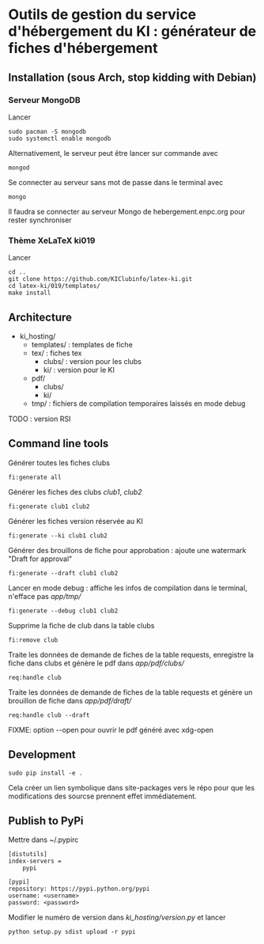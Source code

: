 # Outils de gestion du service d'hébergement du KI : générateur de fiches d'hébergement

## Installation (sous Arch, stop kidding with Debian)

### Serveur MongoDB

Lancer
```
sudo pacman -S mongodb
sudo systemctl enable mongodb
```
Alternativement, le serveur peut être lancer sur commande avec
```
mongod
```
Se connecter au serveur sans mot de passe dans le terminal avec
```
mongo
```

Il faudra se connecter au serveur Mongo de hebergement.enpc.org pour rester synchroniser

### Thème XeLaTeX ki019

Lancer
```
cd ..
git clone https://github.com/KIClubinfo/latex-ki.git
cd latex-ki/019/templates/
make install
```

## Architecture
* ki_hosting/
  * templates/ : templates de fiche
  * tex/ : fiches tex
    * clubs/ : version pour les clubs
    * ki/ : version pour le KI
  * pdf/
    * clubs/
    * ki/
  * tmp/ : fichiers de compilation temporaires laissés en mode debug

TODO : version RSI

## Command line tools

Générer toutes les fiches clubs
```
fi:generate all
```

Générer les fiches des clubs *club1*, *club2*
```
fi:generate club1 club2

```

Générer les fiches version réservée au KI
```
fi:generate --ki club1 club2
```

Générer des brouillons de fiche pour approbation : ajoute une watermark "Draft for approval"
```
fi:generate --draft club1 club2
```

Lancer en mode debug : affiche les infos de compilation dans le terminal, n'efface pas *app/tmp/*
```
fi:generate --debug club1 club2
```

Supprime la fiche de club dans la table clubs
```
fi:remove club
```

Traite les données de demande de fiches de la table requests, enregistre la fiche dans clubs et génère le pdf dans *app/pdf/clubs/*
```
req:handle club
```

Traite les données de demande de fiches de la table requests et génère un brouillon de fiche dans *app/pdf/draft/*
```
req:handle club --draft
```

FIXME: option --open pour ouvrir le pdf généré avec xdg-open

## Development

```
sudo pip install -e .
```
Cela créer un lien symbolique dans site-packages vers le répo pour que les modifications des sourcse prennent effet immédiatement.

## Publish to PyPi

Mettre dans ~/.pypirc
```
[distutils]
index-servers =
    pypi

[pypi]
repository: https://pypi.python.org/pypi
username: <username>
password: <password>
```

Modifier le numéro de version dans *ki_hosting/version.py* et lancer
```
python setup.py sdist upload -r pypi
```
